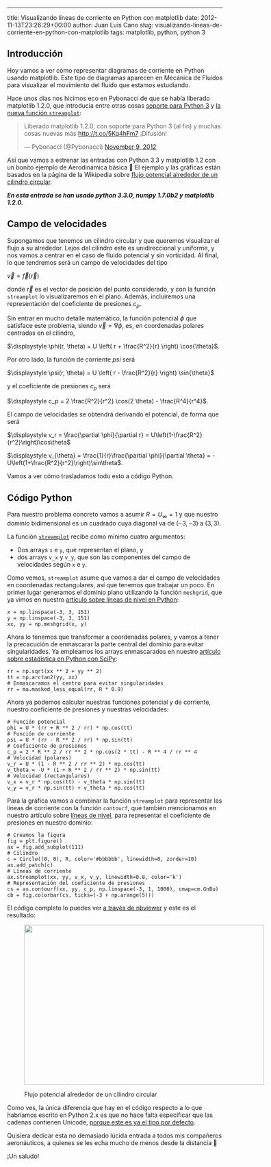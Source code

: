 ---
title: Visualizando líneas de corriente en Python con matplotlib
date: 2012-11-13T23:26:29+00:00
author: Juan Luis Cano
slug: visualizando-lineas-de-corriente-en-python-con-matplotlib
tags: matplotlib, python, python 3

## Introducción

Hoy vamos a ver cómo representar diagramas de corriente en Python usando matplotlib. Este tipo de diagramas aparecen en Mecánica de Fluidos para visualizar el movimiento del fluido que estamos estudiando.

Hace unos días nos hicimos eco en Pybonacci de que se había liberado matplotlib 1.2.0, que introducía entre otras cosas [soporte para Python 3](http://matplotlib.org/users/whats_new.html#streamplot) y [la nueva función `streamplot`](http://matplotlib.org/users/whats_new.html#streamplot):

<blockquote class="twitter-tweet" width="550">
  <p>
    Liberado matplotlib 1.2.0, con soporte para Python 3 (al fin) y muchas cosas nuevas más <a href="http://t.co/5Kg4hFm7">http://t.co/5Kg4hFm7</a> ¡Difusión!
  </p>
  
  <p>
    &mdash; Pybonacci (@Pybonacci) <a href="https://twitter.com/Pybonacci/statuses/266798396654882816">November 9, 2012</a>
  </p>
</blockquote>



Así que vamos a estrenar las entradas con Python 3.3 y matplotlib 1.2 con un bonito ejemplo de Aerodinámica básica 🙂 El ejemplo y las gráficas están basados en la página de la Wikipedia sobre [flujo potencial alrededor de un cilindro circular](http://en.wikipedia.org/wiki/Potential_flow_around_a_circular_cylinder).

_**En esta entrada se han usado python 3.3.0, numpy 1.7.0b2 y matplotlib 1.2.0.**_

<!--more-->

## Campo de velocidades

Supongamos que tenemos un cilindro circular y que queremos visualizar el flujo a su alrededor. Lejos del cilindro este es unidireccional y uniforme, y nos vamos a centrar en el caso de fluido potencial y sin vorticidad. Al final, lo que tendremos será un campo de velocidades del tipo

$\displaystyle \vec{v} = \vec{f}(\vec{r})$

donde $\vec{r}$ es el vector de posición del punto considerado, y con la función `streamplot` lo visualizaremos en el plano. Además, incluiremos una representación del coeficiente de presiones $c_p$.

Sin entrar en mucho detalle matemático, la función potencial $\phi$ que satisface este problema, siendo $\vec{v} = \nabla{\phi}$, es, en coordenadas polares centradas en el cilindro,

$\displaystyle \phi(r, \theta) = U \left( r + \frac{R^2}{r} \right) \cos{\theta}$.

Por otro lado, la función de corriente $psi$ será

$\displaystyle \psi(r, \theta) = U \left( r - \frac{R^2}{r} \right) \sin{\theta}$

y el coeficiente de presiones $c_p$ será

$\displaystyle c_p = 2 \frac{R^2}{r^2} \cos(2 \theta) - \frac{R^4}{r^4}$.

El campo de velocidades se obtendrá derivando el potencial, de forma que será

$\displaystyle v_r = \frac{\partial \phi}{\partial r} = U\left(1-\frac{R^2}{r^2}\right)\cos\theta$
  
$\displaystyle v_{\theta} = \frac{1}{r}\frac{\partial \phi}{\partial \theta} = - U\left(1+\frac{R^2}{r^2}\right)\sin\theta$.

Vamos a ver cómo trasladamos todo esto a código Python.

## Código Python

Para nuestro problema concreto vamos a asumir $R = U_{\infty} = 1$ y que nuestro dominio bidimensional es un cuadrado cuya diagonal va de $(-3, -3)$ a $(3, 3)$.

La función [`streamplot`](http://matplotlib.org/api/axes_api.html#matplotlib.axes.Axes.streamplot) recibe como mínimo cuatro argumentos:

  * Dos arrays `x` e `y`, que representan el plano, y
  * dos arrays `v_x` y `v_y`, que son las componentes del campo de velocidades según `x` e `y`.

Como vemos, `streamplot` asume que vamos a dar el campo de velocidades en coordenadas rectangulares, así que tenemos que trabajar un poco. En primer lugar generamos el dominio plano utilizando la función `meshgrid`, que ya vimos en nuestro [artículo sobre líneas de nivel en Python](http://pybonacci.org/2012/04/13/dibujando-lineas-de-nivel-en-python-con-matplotlib/ "Dibujando líneas de nivel en Python con matplotlib"):

<pre><code class="language-python">x = np.linspace(-3, 3, 151)
y = np.linspace(-3, 3, 151)
xx, yy = np.meshgrid(x, y)</code></pre>

Ahora lo tenemos que transformar a coordenadas polares, y vamos a tener la precacución de enmascarar la parte central del dominio para evitar singularidades. Ya empleamos los arrays enmascarados en nuestro [artículo sobre estadística en Python con SciPy](http://pybonacci.org/2012/04/21/estadistica-en-python-con-scipy/ "Estadística en Python con SciPy (I)"):

<pre><code class="language-python">rr = np.sqrt(xx ** 2 + yy ** 2)
tt = np.arctan2(yy, xx)
# Enmascaramos el centro para evitar singularidades
rr = ma.masked_less_equal(rr, R * 0.9)</code></pre>

Ahora ya podemos calcular nuestras funciones potencial y de corriente, nuestro coeficiente de presiones y nuestras velocidades:

<pre><code class="language-python"># Función potencial
phi = U * (rr + R ** 2 / rr) * np.cos(tt)
# Función de corriente
psi = U * (rr - R ** 2 / rr) * np.sin(tt)
# Coeficiente de presiones
c_p = 2 * R ** 2 / rr ** 2 * np.cos(2 * tt) - R ** 4 / rr ** 4
# Velocidad (polares)
v_r = U * (1 - R ** 2 / rr ** 2) * np.cos(tt)
v_theta = -U * (1 + R ** 2 / rr ** 2) * np.sin(tt)
# Velocidad (rectangulares)
v_x = v_r * np.cos(tt) - v_theta * np.sin(tt)
v_y = v_r * np.sin(tt) + v_theta * np.cos(tt)</code></pre>

Para la gráfica vamos a combinar la función `streamplot` para representar las líneas de corriente con la función `contourf`, que también mencionamos en nuestro artículo sobre [líneas de nivel](http://pybonacci.org/2012/04/13/dibujando-lineas-de-nivel-en-python-con-matplotlib/ "Dibujando líneas de nivel en Python con matplotlib"), para representar el coeficiente de presiones en nuestro dominio:

<pre><code class="language-python"># Creamos la figura
fig = plt.figure()
ax = fig.add_subplot(111)
# Cilindro
c = Circle((0, 0), R, color='#bbbbbb', linewidth=0, zorder=10)
ax.add_patch(c)
# Líneas de corriente
ax.streamplot(xx, yy, v_x, v_y, linewidth=0.8, color='k')
# Representación del coeficiente de presiones
cs = ax.contourf(xx, yy, c_p, np.linspace(-3, 1, 1000), cmap=cm.GnBu)
cb = fig.colorbar(cs, ticks=(-3 + np.arange(5)))</code></pre>

El código completo lo puedes ver [a través de nbviewer](http://nbviewer.ipython.org/4046447/) y este es el resultado:<figure id="attachment_1219" style="width: 560px" class="wp-caption aligncenter">

[<img class=" wp-image-1219 " title="Líneas de corriente" alt="" src="http://pybonacci.org/wp-content/uploads/2012/11/lineas-corriente1.png" height="373" width="560" srcset="https://pybonacci.org/wp-content/uploads/2012/11/lineas-corriente1.png 900w, https://pybonacci.org/wp-content/uploads/2012/11/lineas-corriente1-300x200.png 300w" sizes="(max-width: 560px) 100vw, 560px" />](http://pybonacci.org/wp-content/uploads/2012/11/lineas-corriente1.png)<figcaption class="wp-caption-text">Flujo potencial alrededor de un cilindro circular</figcaption></figure> 

Como ves, la única diferencia que hay en el código respecto a lo que habríamos escrito en Python 2.x es que no hace falta especificar que las cadenas contienen Unicode, [porque este es ya el tipo por defecto](http://docs.python.org/3.0/whatsnew/3.0.html#text-vs-data-instead-of-unicode-vs-8-bit).

Quisiera dedicar esta no demasiado lúcida entrada a todos mis compañeros aeronáuticos, a quienes se les echa mucho de menos desde la distancia 🙂

¡Un saludo!
